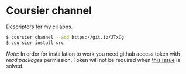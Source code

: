 # Coursier channel

Descriptors for my cli apps.

```sh
$ coursier channel --add https://git.io/JTxCg
$ coursier install src
```

*Note:*
In order for installation to work you need github access token with _read:packages_ permission.
Token will not be required when [this issue](https://github.community/t/download-from-github-package-registry-without-authentication/14407) is solved.
